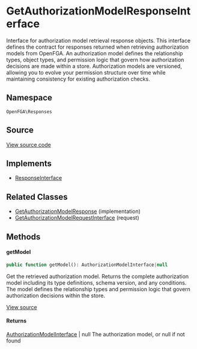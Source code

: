# GetAuthorizationModelResponseInterface

Interface for authorization model retrieval response objects. This interface defines the contract for responses returned when retrieving authorization models from OpenFGA. An authorization model defines the relationship types, object types, and permission logic that govern how authorization decisions are made within a store. Authorization models are versioned, allowing you to evolve your permission structure over time while maintaining consistency for existing authorization checks.

## Namespace
`OpenFGA\Responses`

## Source
[View source code](https://github.com/evansims/openfga-php/blob/main/src/Responses/GetAuthorizationModelResponseInterface.php)

## Implements
* [ResponseInterface](ResponseInterface.md)

## Related Classes
* [GetAuthorizationModelResponse](Responses/GetAuthorizationModelResponse.md) (implementation)
* [GetAuthorizationModelRequestInterface](Requests/GetAuthorizationModelRequestInterface.md) (request)



## Methods

                        
#### getModel


```php
public function getModel(): AuthorizationModelInterface|null
```

Get the retrieved authorization model. Returns the complete authorization model including its type definitions, schema version, and any conditions. The model defines the relationship types and permission logic that govern authorization decisions within the store.

[View source](https://github.com/evansims/openfga-php/blob/main/src/Responses/GetAuthorizationModelResponseInterface.php#L44)


#### Returns
[AuthorizationModelInterface](Models/AuthorizationModelInterface.md) &#124; null
 The authorization model, or null if not found

